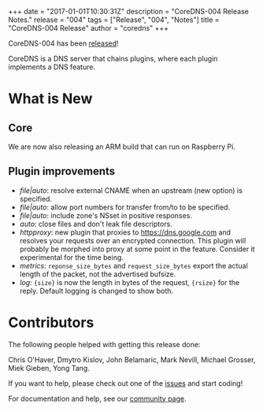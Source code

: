 +++
date = "2017-01-01T10:30:31Z"
description = "CoreDNS-004 Release Notes."
release = "004"
tags = ["Release", "004", "Notes"]
title = "CoreDNS-004 Release"
author = "coredns"
+++

CoreDNS-004 has been [released](https://github.com/coredns/coredns/releases/tag/v004)!

CoreDNS is a DNS server that chains plugins, where each plugin implements a DNS feature.

# What is New

## Core

We are now also releasing an ARM build that can run on Raspberry Pi.

## Plugin improvements

* *file|auto*: resolve external CNAME when an upstream (new option) is specified.
* *file|auto*: allow port numbers for transfer from/to to be specified.
* *file|auto*: include zone's NSset in positive responses.
* *auto*: close files and don't leak file descriptors.
* *httpproxy*: new plugin that proxies to <https://dns.google.com> and resolves your requests over an encrypted connection. This plugin will probably be morphed into proxy at some point in the feature. Consider it experimental for the time being.
* *metrics*: `reponse_size_bytes` and `request_size_bytes` export the actual length of the packet, not the advertised bufsize.
* *log*: `{size}` is now the length in bytes of the request, `{rsize}` for the reply. Default logging is changed to show both.

# Contributors

The following people helped with getting this release done:

Chris O'Haver,
Dmytro Kislov,
John Belamaric,
Mark Nevill,
Michael Grosser,
Miek Gieben,
Yong Tang.

If you want to help, please check out one of the [issues](https://github.com/coredns/coredns/issues/)
and start coding!

For documentation and help, see our [community page](https://coredns.io/community/).
